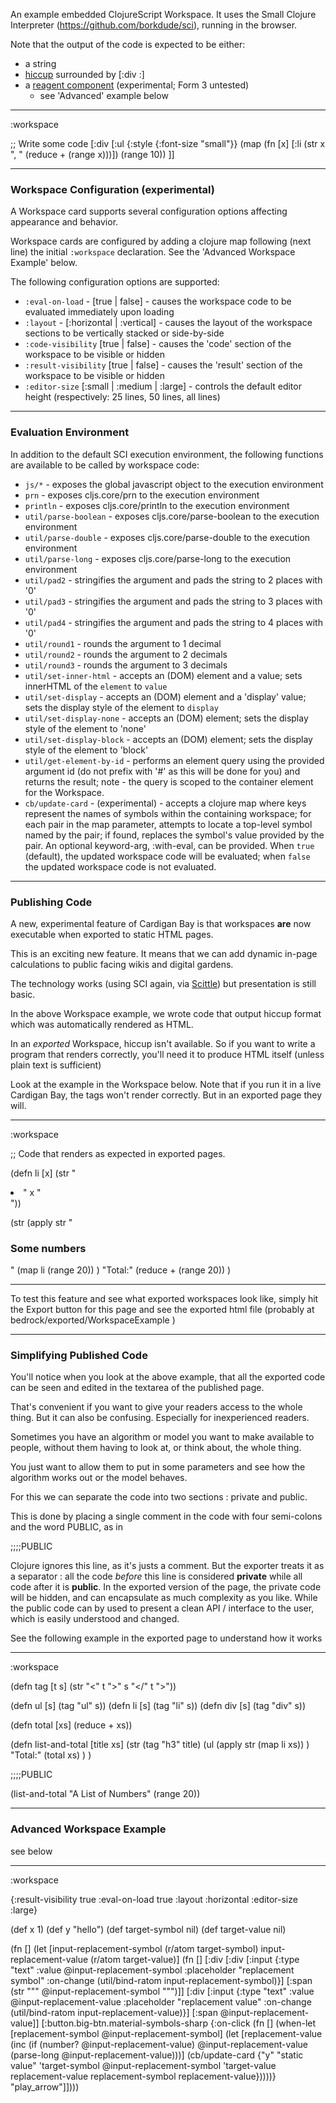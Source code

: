 An example embedded ClojureScript Workspace. It uses the Small Clojure Interpreter (<https://github.com/borkdude/sci>), running in the browser.

Note that the output of the code is expected to be either:
* a string
* [hiccup](https://github.com/weavejester/hiccup) surrounded by [:div :]
* a [reagent component](https://github.com/reagent-project/reagent/blob/master/doc/CreatingReagentComponents.md) (experimental; Form 3 untested)
  * see 'Advanced' example below

----
:workspace

;; Write some code
[:div 
[:ul {:style {:font-size "small"}}
(map (fn [x] [:li (str x ", " (reduce + (range x)))]) (range 10))
]]

----

### Workspace Configuration (experimental)

A Workspace card supports several configuration options affecting appearance and behavior.


Workspace cards are configured by adding a clojure map following (next line) the initial `:workspace` declaration. See the 'Advanced Workspace Example' below.


The following configuration options are supported:
* `:eval-on-load` - [true | false] - causes the workspace code to be evaluated immediately upon loading
* `:layout` - [:horizontal | :vertical] - causes the layout of the workspace sections to be vertically stacked or side-by-side
* `:code-visibility` [true | false] - causes the 'code' section of the workspace to be visible or hidden
* `:result-visibility` [true | false] - causes the 'result' section of the workspace to be visible or hidden
* `:editor-size` [:small | :medium | :large] - controls the default editor height (respectively: 25 lines, 50 lines, all lines)

----

### Evaluation Environment

In addition to the default SCI execution environment, the following functions are available to be called by workspace code:

* `js/*` - exposes the global javascript object to the execution environment
* `prn` - exposes cljs.core/prn to the execution environment
* `println` - exposes cljs.core/println to the execution environment
* `util/parse-boolean` - exposes cljs.core/parse-boolean to the execution environment
* `util/parse-double` - exposes cljs.core/parse-double to the execution environment
* `util/parse-long` - exposes cljs.core/parse-long to the execution environment
* `util/pad2` - stringifies the argument and pads the string to 2 places with '0'
* `util/pad3` - stringifies the argument and pads the string to 3 places with '0'
* `util/pad4` - stringifies the argument and pads the string to 4 places with '0'
* `util/round1` - rounds the argument to 1 decimal
* `util/round2` - rounds the argument to 2 decimals
* `util/round3` - rounds the argument to 3 decimals
* `util/set-inner-html` - accepts an (DOM) element and a value; sets innerHTML of the `element` to `value`
* `util/set-display` - accepts an (DOM) element and a 'display' value; sets the display style of the element to `display`
* `util/set-display-none` - accepts an (DOM) element; sets the display style of the element to 'none'
* `util/set-display-block` - accepts an (DOM) element; sets the display style of the element to 'block'
* `util/get-element-by-id` - performs an element query using the provided argument id (do not prefix with '#' as this will be done for you) and returns the result; note - the query is scoped to the container element for the Workspace.
* `cb/update-card` - (experimental) - accepts a clojure map where keys represent the names of symbols within the containing workspace; for each pair in the map parameter, attempts to locate a top-level symbol named by the pair; if found, replaces the symbol's value provided by the pair. An optional keyword-arg, :with-eval, can be provided. When `true` (default), the updated workspace code will be evaluated; when `false` the updated workspace code is not evaluated.

----

### Publishing Code

A new, experimental feature of Cardigan Bay is that workspaces **are** now executable when exported to static HTML pages.

This is an exciting new feature. It means that we can add dynamic in-page calculations to public facing wikis and digital gardens.

The technology works (using SCI again, via [Scittle](https://github.com/babashka/scittle)) but presentation is still basic.

In the above Workspace example, we wrote code that output hiccup format which was automatically rendered as HTML. 

In an *exported* Workspace, hiccup isn't available. So if you want to write a program that renders correctly, you'll need it to produce HTML itself (unless plain text is sufficient)

Look at the example in the Workspace below. Note that if you run it in a live Cardigan Bay, the tags won't render correctly. But in an exported page they will.

----
:workspace

;; Code that renders as expected in exported pages.

(defn li [x] (str "<li>" x "</li>"))

(str
(apply str
  "<h3>Some numbers</h3>"
  (map li (range 20))
)
  "Total:" (reduce + (range 20))
)

----

To test this feature and see what exported workspaces look like, simply hit the Export button for this page and see the exported html file (probably at bedrock/exported/WorkspaceExample )

----

### Simplifying Published Code

You'll notice when you look at the above example, that all the exported code can be seen and edited in the textarea of the published page.

That's convenient if you want to give your readers access to the whole thing. But it can also be confusing. Especially for inexperienced readers.

Sometimes you have an algorithm or model you want to make available to people, without them having to look at, or think about, the whole thing.

You just want to allow them to put in some parameters and see how the algorithm works out or the model behaves.

For this we can separate the code into two sections : private and public.

This is done by placing a single comment in the code with four semi-colons and the word PUBLIC, as in 

;;;;PUBLIC

Clojure ignores this line, as it's justs a comment. But the exporter treats it as a separator : all the code *before* this line is considered **private** while all code after it is **public**. In the exported version of the page, the private code will be hidden, and can encapsulate as much complexity as you like. While the public code can by used to present a clean API / interface to the user, which is easily understood and changed.

See the following example in the exported page to understand how it works

----
:workspace

(defn tag [t s] (str "<" t ">" s "</" t ">"))

(defn ul [s] (tag "ul" s))
(defn li [s] (tag "li" s))
(defn div [s] (tag "div" s))

(defn total [xs] (reduce + xs))

(defn list-and-total [title xs]
  (str
     (tag "h3" title)
     (ul 
       (apply str (map li xs)) 
     )
     "Total:" (total xs)
  )
)

;;;;PUBLIC

(list-and-total "A List of Numbers" (range 20))

----

### Advanced Workspace Example

see below

----
:workspace

{:result-visibility true
 :eval-on-load true
 :layout :horizontal
 :editor-size :large}

(def x 1)
(def y "hello")
(def target-symbol nil)
(def target-value nil)

(fn []
  (let [input-replacement-symbol (r/atom target-symbol)
        input-replacement-value (r/atom target-value)]
    (fn []
      [:div
       [:div
        [:input {:type "text"
                 :value @input-replacement-symbol
                 :placeholder "replacement symbol"
                 :on-change (util/bind-ratom input-replacement-symbol)}]
        [:span (str "\"" @input-replacement-symbol "\"")]]
       [:div
        [:input {:type "text"
                 :value @input-replacement-value
                 :placeholder "replacement value"
                 :on-change (util/bind-ratom input-replacement-value)}]
        [:span @input-replacement-value]]
       [:button.big-btn.material-symbols-sharp
        {:on-click (fn []
                     (when-let [replacement-symbol @input-replacement-symbol]
                       (let [replacement-value (inc (if (number? @input-replacement-value)
                                                      @input-replacement-value
                                                      (parse-long @input-replacement-value)))]
                         (cb/update-card {"y" "static value"
                                          'target-symbol @input-replacement-symbol
                                          'target-value replacement-value
                                          replacement-symbol replacement-value}))))}
        "play_arrow"]])))